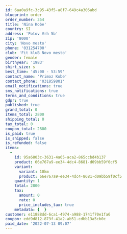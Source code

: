 ```yaml
---
id: 6aa0a9fc-3c95-43f5-a8f7-649c4a306abd
blueprint: order
order_number: 354
title: 'Nina Kobe'
country: SI
address: 'Potov Vrh 5b'
zip: '8000'
city: 'Novo mesto'
phone: '031254700'
club: 'Fit kluB Novo mesto'
gender: female
birthyear: '1983'
shirt_size: s
best_time: '45:00 - 53:59'
contact_name: 'Primoz Kobe'
contact_phone: '031859801'
email_notifications: true
sms_notifications: true
terms_and_conditions: true
gdpr: true
published: true
grand_total: 0
items_total: 2800
shipping_total: 0
tax_total: 0
coupon_total: 2800
is_paid: true
is_shipped: false
is_refunded: false
items:
  -
    id: 95a6803c-3631-4a65-aca2-865ccbd4b137
    product: 66e767a9-ee34-4dc4-8681-d09bb59f0cf5
    variant:
      variant: 10km
      product: 66e767a9-ee34-4dc4-8681-d09bb59f0cf5
    quantity: 1
    total: 2800
    tax:
      amount: 0
      rate: 0
      price_includes_tax: true
    metadata: {  }
customer: e11888dd-6ca1-4974-a988-1741f70e1fa6
coupon: edd9d812-873f-41a2-ab51-cdbb13a5cb0c
paid_date: '2022-07-13 09:07'
---
```

